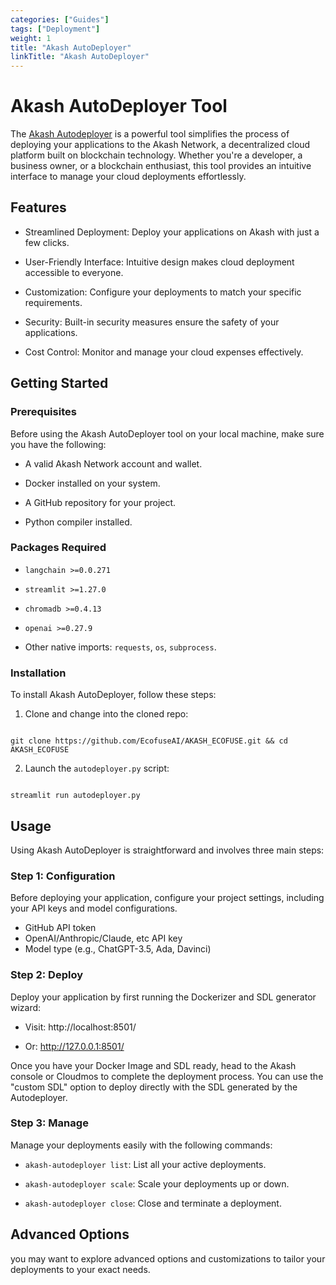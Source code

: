 ```yaml
---
categories: ["Guides"]
tags: ["Deployment"]
weight: 1
title: "Akash AutoDeployer"
linkTitle: "Akash AutoDeployer"
---
```


# Akash AutoDeployer Tool 

The [Akash Autodeployer](https://github.com/oiclid/AKASH_ECOFUSE) is a powerful tool simplifies the process of deploying your applications to the Akash Network, a decentralized cloud platform built on blockchain technology. Whether you're a developer, a business owner, or a blockchain enthusiast, this tool provides an intuitive interface to manage your cloud deployments effortlessly.

## Features 

- Streamlined Deployment: Deploy your applications on Akash with just a few clicks.

- User-Friendly Interface: Intuitive design makes cloud deployment accessible to everyone.

- Customization: Configure your deployments to match your specific requirements.

- Security: Built-in security measures ensure the safety of your applications.

- Cost Control: Monitor and manage your cloud expenses effectively.

## Getting Started

### Prerequisites

Before using the Akash AutoDeployer tool on your local machine, make sure you have the following:

- A valid Akash Network account and wallet.

- Docker installed on your system.

- A GitHub repository for your project.

- Python compiler installed.

### Packages Required

- `langchain >=0.0.271`

- `streamlit >=1.27.0`

- `chromadb >=0.4.13`

- `openai >=0.27.9` 

- Other native imports: `requests`, `os`, `subprocess`.

### Installation

To install Akash AutoDeployer, follow these steps:

1. Clone and change into the cloned repo:

``` 

git clone https://github.com/EcofuseAI/AKASH_ECOFUSE.git && cd AKASH_ECOFUSE

```

2. Launch the `autodeployer.py` script:

```

streamlit run autodeployer.py

```

## Usage

Using Akash AutoDeployer is straightforward and involves three main steps:

### Step 1: Configuration 

Before deploying your application, configure your project settings, including your API keys and model configurations.

- GitHub API token
- OpenAI/Anthropic/Claude, etc API key
- Model type (e.g., ChatGPT-3.5, Ada, Davinci)

### Step 2: Deploy

Deploy your application by first running the Dockerizer and SDL generator wizard:

- Visit: http://localhost:8501/

- Or: http://127.0.0.1:8501/

Once you have your Docker Image and SDL ready, head to the Akash console or Cloudmos to complete the deployment process. You can use the "custom SDL" option to deploy directly with the SDL generated by the Autodeployer.

### Step 3: Manage

Manage your deployments easily with the following commands:

- `akash-autodeployer list`: List all your active deployments.

- `akash-autodeployer scale`: Scale your deployments up or down.

- `akash-autodeployer close`: Close and terminate a deployment.

## Advanced Options

you may want to explore advanced options and customizations to tailor your deployments to your exact needs.










